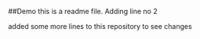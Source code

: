 ##Demo
this is a  readme file.
Adding line no 2



added some more lines to this repository to see changes
